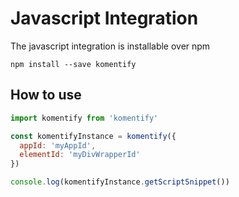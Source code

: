 # Javascript Integration

The javascript integration is installable over npm

```
npm install --save komentify
```

## How to use

```js
import komentify from 'komentify'

const komentifyInstance = komentify({
  appId: 'myAppId',
  elementId: 'myDivWrapperId'
})

console.log(komentifyInstance.getScriptSnippet())
```
